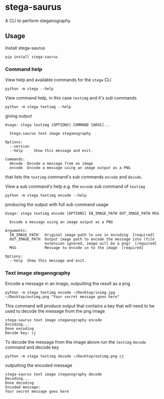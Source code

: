 # stega-saurus
A CLI to perform steganography



## Usage

Install stega-saurus

```
pip install stega-saurus
```

### Command help

View help and available commands for the `stega` CLI

```
python -m stega --help
```

View command help, in this case `textimg` and it's sub commands

```
python -m stega textimg --help
```

giving output

```
Usage: stega textimg [OPTIONS] COMMAND [ARGS]...

  Stega-saurus text image steganography

Options:
  --version
  --help     Show this message and exit.

Commands:
  decode  Decode a message from an image
  encode  Encode a message using an image output as a PNG
```

that lists the `textimg` command's sub commands `encode` and `decode`.

View a sub command's help e.g. the `encode` sub command of `textimg`

```
python -m stega textimg encode --help
``` 

producing the output with full sub command usage

```
Usage: stega textimg encode [OPTIONS] IN_IMAGE_PATH OUT_IMAGE_PATH MSG

  Encode a message using an image output as a PNG

Arguments:
  IN_IMAGE_PATH   Original image path to use in encoding  [required]
  OUT_IMAGE_PATH  Output image path to encode the message into (file
                  extension ignored, image will be a png)  [required]
  MSG             Message to encode in to the image  [required]

Options:
  --help  Show this message and exit.
```


### Text image steganography

Encode a message in an image, outputting the result as a png 

```
python -m stega textimg encode ~/Desktop/inimg.jpg ~/Desktop/outimg.png "Your secret message goes here"
```

This command will produce output that contains a key that will need to be used to decode the message from the png image

```
stega-saurus text image steganography encode
Encoding...
Done encoding
Decode key: cj
``` 

To decode the message from the image above run the `textimg`  `decode` command and decode key

```
python -m stega textimg decode ~/Desktop/outimg.png cj
```

outputting the encoded message 

```
stega-saurus text image steganography decode
Decoding...
Done decoding
Encoded message:
Your secret message goes here
```
